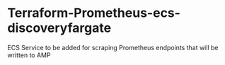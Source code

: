 # Terraform-Prometheus-ecs-discoveryfargate
ECS Service to be added for scraping Prometheus endpoints that will be written to AMP
